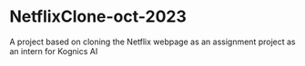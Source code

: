 # NetflixClone-oct-2023
A project based on cloning the Netflix webpage as an assignment project as an intern for Kognics AI

